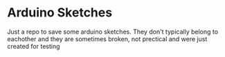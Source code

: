 # Arduino Sketches
Just a repo to save some arduino sketches. They don't typically belong to eachother and they are sometimes broken, not prectical and were just created for testing